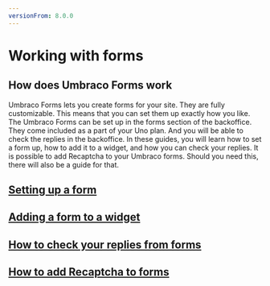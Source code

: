 ```yaml
---
versionFrom: 8.0.0
---
```


# Working with forms

## How does Umbraco Forms work

Umbraco Forms lets you create forms for your site. They are fully customizable. This means that you can set them up exactly how you like.
The Umbraco Forms can be set up in the forms section of the backoffice. They come included as a part of your Uno plan.
And you will be able to check the replies in the backoffice. In these guides, you will learn how to set a form up, how to add it to a widget, and how you can check your replies.
It is possible to add Recaptcha to your Umbraco forms. Should you need this, there will also be a guide for that.

## [Setting up a form](Setting-up-a-form)

## [Adding a form to a widget](Adding-a-form-to-a-widget)

## [How to check your replies from forms](How-to-check-your-replies-from-forms)

## [How to add Recaptcha to forms](Recaptcha)